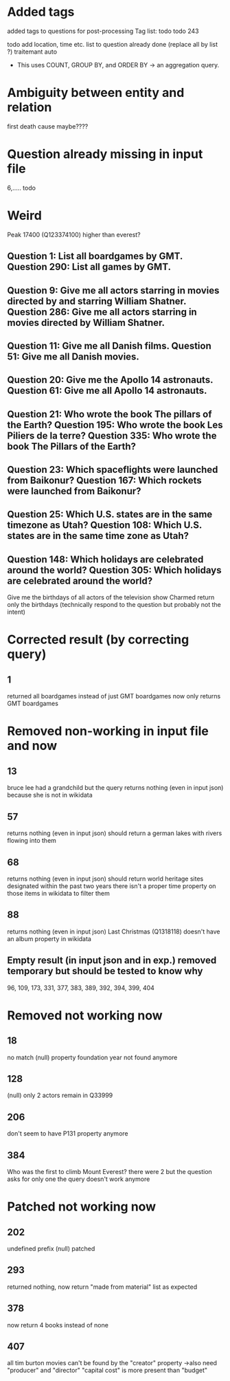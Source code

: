 # Added tags
added tags to questions for post-processing
Tag list: todo
todo 243

todo add location, time etc. list   to question already done (replace all by list ?)
traitemant auto
- This uses COUNT, GROUP BY, and ORDER BY → an aggregation query.


# Ambiguity between entity and relation
first death cause maybe????

# Question already missing in input file
6,.....
todo

# Weird
Peak 17400 (Q123374100) higher than everest?


Question 1: List all boardgames by GMT.
Question 290: List all games by GMT.
--------------------------------------------------
Question 9: Give me all actors starring in movies directed by and starring William Shatner.
Question 286: Give me all actors starring in movies directed by William Shatner.
--------------------------------------------------
Question 11: Give me all Danish films.
Question 51: Give me all Danish movies.
--------------------------------------------------
Question 20: Give me the Apollo 14 astronauts.
Question 61: Give me all Apollo 14 astronauts.
--------------------------------------------------
Question 21: Who wrote the book The pillars of the Earth?
Question 195: Who wrote the book Les Piliers de la terre?
Question 335: Who wrote the book The Pillars of the Earth?
--------------------------------------------------
Question 23: Which spaceflights were launched from Baikonur?
Question 167: Which rockets were launched from Baikonur?
--------------------------------------------------
Question 25: Which U.S. states are in the same timezone as Utah?
Question 108: Which U.S. states are in the same time zone as Utah?
--------------------------------------------------
Question 148: Which holidays are celebrated around the world?
Question 305: Which holidays are celebrated around the world?
--------------------------------------------------


Give me the birthdays of all actors of the television show Charmed
return only the birthdays (technically respond to the question but probably not the intent)


# Corrected result (by correcting query)

## 1
returned all boardgames instead of just GMT boardgames
now only returns GMT boardgames

# Removed non-working in input file and now

## 13
bruce lee had a grandchild but the query returns nothing (even in input json) because she is not in wikidata

## 57
returns nothing (even in input json) 
should return a german lakes with rivers flowing into them

## 68
returns nothing (even in input json)
should return world heritage sites designated within the past two years
there isn't a proper time property on those items in wikidata to filter them

## 88
returns nothing (even in input json)
Last Christmas (Q1318118) doesn't have an album property in wikidata

## Empty result (in input json and in exp.) removed temporary but should be tested to know why
96, 109, 173, 331, 377, 383, 389, 392, 394, 399, 404

# Removed not working now

## 18
no match (null)
property foundation year not found anymore

## 128 
(null)
only 2 actors remain in Q33999

## 206
don't seem to have P131 property anymore

## 384
Who was the first to climb Mount Everest?
there were 2 but the question asks for only one
the query doesn't work anymore

# Patched not working now
## 202
undefined prefix (null)
patched

## 293
returned nothing, now return "made from material" list as expected

## 378
now return 4 books instead of none

## 407
all tim burton movies can't be found by the "creator" property
->also need "producer" and "director"
"capital cost" is more present than "budget"
